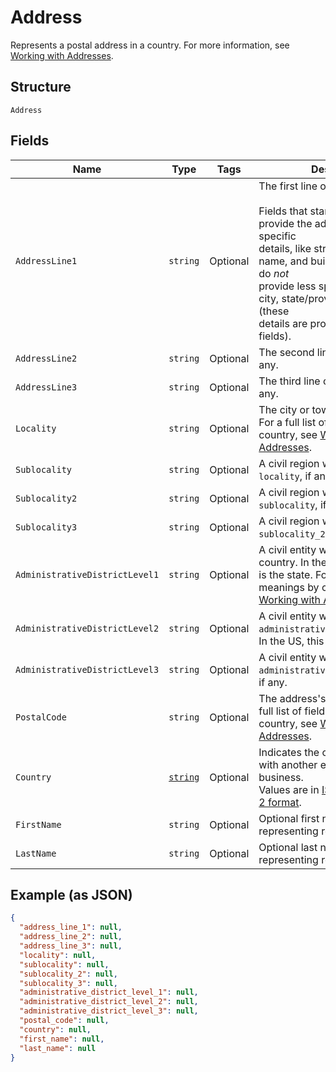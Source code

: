 
# Address

Represents a postal address in a country.
For more information, see [Working with Addresses](https://developer.squareup.com/docs/build-basics/working-with-addresses).

## Structure

`Address`

## Fields

| Name | Type | Tags | Description |
|  --- | --- | --- | --- |
| `AddressLine1` | `string` | Optional | The first line of the address.<br><br>Fields that start with `address_line` provide the address's most specific<br>details, like street number, street name, and building name. They do *not*<br>provide less specific details like city, state/province, or country (these<br>details are provided in other fields). |
| `AddressLine2` | `string` | Optional | The second line of the address, if any. |
| `AddressLine3` | `string` | Optional | The third line of the address, if any. |
| `Locality` | `string` | Optional | The city or town of the address. For a full list of field meanings by country, see [Working with Addresses](https://developer.squareup.com/docs/build-basics/working-with-addresses). |
| `Sublocality` | `string` | Optional | A civil region within the address's `locality`, if any. |
| `Sublocality2` | `string` | Optional | A civil region within the address's `sublocality`, if any. |
| `Sublocality3` | `string` | Optional | A civil region within the address's `sublocality_2`, if any. |
| `AdministrativeDistrictLevel1` | `string` | Optional | A civil entity within the address's country. In the US, this<br>is the state. For a full list of field meanings by country, see [Working with Addresses](https://developer.squareup.com/docs/build-basics/working-with-addresses). |
| `AdministrativeDistrictLevel2` | `string` | Optional | A civil entity within the address's `administrative_district_level_1`.<br>In the US, this is the county. |
| `AdministrativeDistrictLevel3` | `string` | Optional | A civil entity within the address's `administrative_district_level_2`,<br>if any. |
| `PostalCode` | `string` | Optional | The address's postal code. For a full list of field meanings by country, see [Working with Addresses](https://developer.squareup.com/docs/build-basics/working-with-addresses). |
| `Country` | [`string`](../../doc/models/country.md) | Optional | Indicates the country associated with another entity, such as a business.<br>Values are in [ISO 3166-1-alpha-2 format](http://www.iso.org/iso/home/standards/country_codes.htm). |
| `FirstName` | `string` | Optional | Optional first name when it's representing recipient. |
| `LastName` | `string` | Optional | Optional last name when it's representing recipient. |

## Example (as JSON)

```json
{
  "address_line_1": null,
  "address_line_2": null,
  "address_line_3": null,
  "locality": null,
  "sublocality": null,
  "sublocality_2": null,
  "sublocality_3": null,
  "administrative_district_level_1": null,
  "administrative_district_level_2": null,
  "administrative_district_level_3": null,
  "postal_code": null,
  "country": null,
  "first_name": null,
  "last_name": null
}
```

